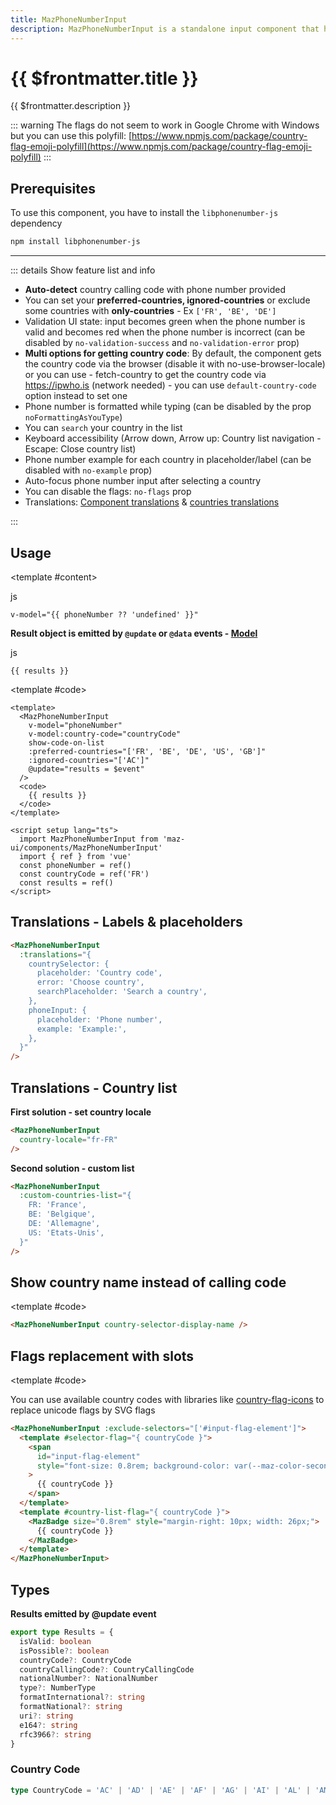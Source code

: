 ```yaml
---
title: MazPhoneNumberInput
description: MazPhoneNumberInput is a standalone input component that helps the user enter a phone number and validate it according to the country
---
```


# {{ $frontmatter.title }}

{{ $frontmatter.description }}

<!--@include: ./../.vitepress/mixins/getting-started.md-->

<!--@include: ./../.vitepress/mixins/maz-input-props.md-->

::: warning
  The flags do not seem to work in Google Chrome with Windows but you can use this polyfill: [https://www.npmjs.com/package/country-flag-emoji-polyfill](https://www.npmjs.com/package/country-flag-emoji-polyfill)
:::

## Prerequisites

To use this component, you have to install the `libphonenumber-js` dependency

<NpmBadge package="libphonenumber-js" />

```bash
npm install libphonenumber-js
```

---

::: details Show feature list and info

- **Auto-detect** country calling code with phone number provided
- You can set your **preferred-countries, ignored-countries** or exclude some countries with **only-countries** - Ex `['FR', 'BE', 'DE']`
- Validation UI state: input becomes green when the phone number is valid and becomes red when the phone number is incorrect (can be disabled by `no-validation-success` and `no-validation-error` prop)
- **Multi options for getting country code**: By default, the component gets the country code via the browser (disable it with no-use-browser-locale) or you can use - fetch-country to get the country code via <https://ipwho.is> (network needed) - you can use `default-country-code` option instead to set one
- Phone number is formatted while typing (can be disabled by the prop `noFormattingAsYouType`)
- You can `search` your country in the list
- Keyboard accessibility (Arrow down, Arrow up: Country list navigation - Escape: Close country list)
- Phone number example for each country in placeholder/label (can be disabled with `no-example` prop)
- Auto-focus phone number input after selecting a country
- You can disable the flags: `no-flags` prop
- Translations: [Component translations](#translations-labels-placeholders) & [countries translations](#translations-country-list)

:::

## Usage

<ComponentDemo>
  <MazPhoneNumberInput
    v-model="phoneNumber"
    v-model:country-code="countryCode"
    show-code-on-list
    :preferred-countries="['FR', 'BE', 'DE', 'US', 'GB']"
    :ignored-countries="['AC']"
    @update="results = $event"
  />

  <template #content>
  <div class="language-js ext-js"><span class="lang">js</span><pre class="language-js"><code>v-model="{{ phoneNumber ?? 'undefined' }}"</code></pre></div>

**Result object is emitted by `@update` or `@data` events - [Model](#types)**

  <div class="language-js ext-js"><span class="lang">js</span><pre class="language-js"><code>{{ results }}</code></pre></div>
  </template>

  <template #code>

  ```vue
  <template>
    <MazPhoneNumberInput
      v-model="phoneNumber"
      v-model:country-code="countryCode"
      show-code-on-list
      :preferred-countries="['FR', 'BE', 'DE', 'US', 'GB']"
      :ignored-countries="['AC']"
      @update="results = $event"
    />
    <code>
      {{ results }}
    </code>
  </template>

  <script setup lang="ts">
    import MazPhoneNumberInput from 'maz-ui/components/MazPhoneNumberInput'
    import { ref } from 'vue'
    const phoneNumber = ref()
    const countryCode = ref('FR')
    const results = ref()
  </script>
  ```

  </template>
</ComponentDemo>

## Translations - Labels & placeholders

```html
<MazPhoneNumberInput
  :translations="{
    countrySelector: {
      placeholder: 'Country code',
      error: 'Choose country',
      searchPlaceholder: 'Search a country',
    },
    phoneInput: {
      placeholder: 'Phone number',
      example: 'Example:',
    },
  }"
/>
```

## Translations - Country list

**First solution - set country locale**

```html
<MazPhoneNumberInput
  country-locale="fr-FR"
/>
```

**Second solution - custom list**

```html
<MazPhoneNumberInput
  :custom-countries-list="{
    FR: 'France',
    BE: 'Belgique',
    DE: 'Allemagne',
    US: 'Etats-Unis',
  }"
/>
```

## Show country name instead of calling code

<ComponentDemo>
  <MazPhoneNumberInput country-selector-display-name />

  <template #code>

  ```html
  <MazPhoneNumberInput country-selector-display-name />
  ```

  </template>
</ComponentDemo>

## Flags replacement with slots

<ComponentDemo>
  <MazPhoneNumberInput :exclude-selectors="['#input-flag-element']">
    <template #selector-flag="{ countryCode }">
      <span
        id="input-flag-element"
        style="font-size: 0.8rem; background-color: var(--maz-color-secondary); color: var(--maz-color-secondary-contrast); border-radius: 100px; padding: 2px;"
      >
        {{ countryCode }}
      </span>
    </template>
    <template #country-list-flag="{ countryCode }">
      <MazBadge size="0.8rem" style="margin-right: 10px; width: 26px;">
        {{ countryCode }}
      </MazBadge>
    </template>
  </MazPhoneNumberInput>

  <template #code>

  You can use available country codes with libraries like [country-flag-icons](https://www.npmjs.com/package/country-flag-icons) to replace unicode flags by SVG flags

  <NpmBadge package="country-flag-icons" />

  ```html
  <MazPhoneNumberInput :exclude-selectors="['#input-flag-element']">
    <template #selector-flag="{ countryCode }">
      <span
        id="input-flag-element"
        style="font-size: 0.8rem; background-color: var(--maz-color-secondary); color: var(--maz-color-secondary-contrast); border-radius: 100px; padding: 2px;"
      >
        {{ countryCode }}
      </span>
    </template>
    <template #country-list-flag="{ countryCode }">
      <MazBadge size="0.8rem" style="margin-right: 10px; width: 26px;">
        {{ countryCode }}
      </MazBadge>
    </template>
  </MazPhoneNumberInput>
  ```

  </template>

</ComponentDemo>

## Types

**Results emitted by @update event**

```ts
export type Results = {
  isValid: boolean
  isPossible?: boolean
  countryCode?: CountryCode
  countryCallingCode?: CountryCallingCode
  nationalNumber?: NationalNumber
  type?: NumberType
  formatInternational?: string
  formatNational?: string
  uri?: string
  e164?: string
  rfc3966?: string
}
```

### Country Code

```ts
type CountryCode = 'AC' | 'AD' | 'AE' | 'AF' | 'AG' | 'AI' | 'AL' | 'AM' | 'AO' | 'AR' | 'AS' | 'AT' | 'AU' | 'AW' | 'AX' | 'AZ' | 'BA' | 'BB' | 'BD' | 'BE' | 'BF' | 'BG' | 'BH' | 'BI' | 'BJ' | 'BL' | 'BM' | 'BN' | 'BO' | 'BQ' | 'BR' | 'BS' | 'BT' | 'BW' | 'BY' | 'BZ' | 'CA' | 'CC' | 'CD' | 'CF' | 'CG' | 'CH' | 'CI' | 'CK' | 'CL' | 'CM' | 'CN' | 'CO' | 'CR' | 'CU' | 'CV' | 'CW' | 'CX' | 'CY' | 'CZ' | 'DE' | 'DJ' | 'DK' | 'DM' | 'DO' | 'DZ' | 'EC' | 'EE' | 'EG' | 'EH' | 'ER' | 'ES' | 'ET' | 'FI' | 'FJ' | 'FK' | 'FM' | 'FO' | 'FR' | 'GA' | 'GB' | 'GD' | 'GE' | 'GF' | 'GG' | 'GH' | 'GI' | 'GL' | 'GM' | 'GN' | 'GP' | 'GQ' | 'GR' | 'GT' | 'GU' | 'GW' | 'GY' | 'HK' | 'HN' | 'HR' | 'HT' | 'HU' | 'ID' | 'IE' | 'IL' | 'IM' | 'IN' | 'IO' | 'IQ' | 'IR' | 'IS' | 'IT' | 'JE' | 'JM' | 'JO' | 'JP' | 'KE' | 'KG' | 'KH' | 'KI' | 'KM' | 'KN' | 'KP' | 'KR' | 'KW' | 'KY' | 'KZ' | 'LA' | 'LB' | 'LC' | 'LI' | 'LK' | 'LR' | 'LS' | 'LT' | 'LU' | 'LV' | 'LY' | 'MA' | 'MC' | 'MD' | 'ME' | 'MF' | 'MG' | 'MH' | 'MK' | 'ML' | 'MM' | 'MN' | 'MO' | 'MP' | 'MQ' | 'MR' | 'MS' | 'MT' | 'MU' | 'MV' | 'MW' | 'MX' | 'MY' | 'MZ' | 'NA' | 'NC' | 'NE' | 'NF' | 'NG' | 'NI' | 'NL' | 'NO' | 'NP' | 'NR' | 'NU' | 'NZ' | 'OM' | 'PA' | 'PE' | 'PF' | 'PG' | 'PH' | 'PK' | 'PL' | 'PM' | 'PR' | 'PS' | 'PT' | 'PW' | 'PY' | 'QA' | 'RE' | 'RO' | 'RS' | 'RU' | 'RW' | 'SA' | 'SB' | 'SC' | 'SD' | 'SE' | 'SG' | 'SH' | 'SI' | 'SJ' | 'SK' | 'SL' | 'SM' | 'SN' | 'SO' | 'SR' | 'SS' | 'ST' | 'SV' | 'SX' | 'SY' | 'SZ' | 'TA' | 'TC' | 'TD' | 'TG' | 'TH' | 'TJ' | 'TK' | 'TL' | 'TM' | 'TN' | 'TO' | 'TR' | 'TT' | 'TV' | 'TW' | 'TZ' | 'UA' | 'UG' | 'US' | 'UY' | 'UZ' | 'VA' | 'VC' | 'VE' | 'VG' | 'VI' | 'VN' | 'VU' | 'WF' | 'WS' | 'XK' | 'YE' | 'YT' | 'ZA' | 'ZM' | 'ZW';
```

<!--@include: ./../.vitepress/generated-docs/maz-phone-number-input.doc.md-->

<script setup lang="ts">
  import { ref } from 'vue'
  const phoneNumber = ref()
  const countryCode = ref('FR')

  const phoneNumber2 = ref('+3263')
  const results = ref()
</script>
